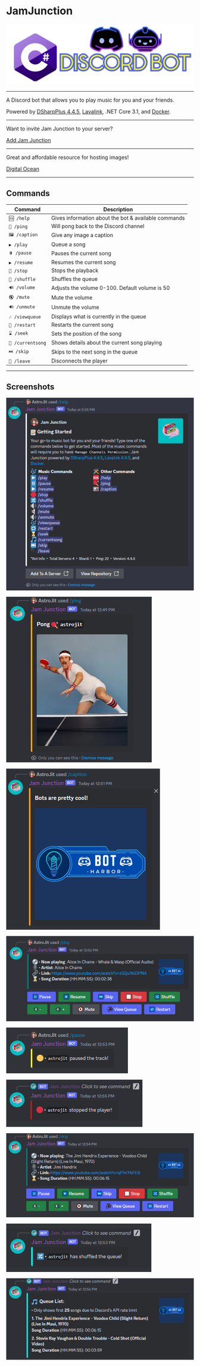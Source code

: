 # JamJunction

![image](/Images/Discord%20Logo.png)

---

A Discord bot that allows you to play music for you and your friends.

Powered by [DSharpPlus 4.4.5](https://dsharpplus.github.io/DSharpPlus/), [Lavalink](https://dsharpplus.github.io/DSharpPlus/articles/audio/lavalink/setup.html), .NET Core 3.1, and [Docker](https://www.docker.com/).

---

Want to invite Jam Junction to your server?

[Add Jam Junction](https://discord.com/api/oauth2/authorize?client_id=1181700334561796227&permissions=8&scope=bot+applications.commands)

---

Great and affordable resource for hosting images!

[Digital Ocean](https://www.digitalocean.com/)

---

## Commands
| Command | Description |
| ------------- | ------------- |
| `🆘 /help` | Gives information about the bot & available commands |
| `🏓 /ping` | Will pong back to the Discord channel |
| `🖼️ /caption` | Give any image a caption |
| `▶️ /play` | Queue a song |
| `⏸️ /pause` | Pauses the current song |
| `▶️ /resume` | Resumes the current song |
| `🔴 /stop` | Stops the playback  |
| `🔀 /shuffle` | Shuffles the queue |
| `🔊 /volume` | Adjusts the volume 0-100. Default volume is 50 |
| `🔇 /mute` | Mute the volume |
| `🔊 /unmute` | Unmute the volume |
| `🎶 /viewqueue` | Displays what is currently in the queue |
| `🔁 /restart` | Restarts the current song |
| `⌛ /seek` | Sets the position of the song |
| `🎵 /currentsong` | Shows details about the current song playing |
| `⏭️ /skip` | Skips to the next song in the queue |
| `🔌 /leave` | Disconnects the player |

---

## Screenshots

![image](/Images/updated-help.png)

![image](/Images/ping.png)

![image](/Images/caption.png)

![image](/Images/play.png)

![image](/Images/pause.png)

![image](/Images/stop.png)

![image](/Images/skip.png)

![image](/Images/shuffle.png)

![image](/Images/view-queue.png)